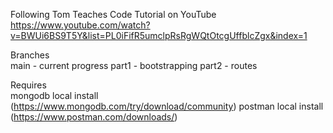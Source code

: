 Following Tom Teaches Code Tutorial on YouTube  
https://www.youtube.com/watch?v=BWUi6BS9T5Y&list=PL0iFifR5umclpRsRgWQtOtcgUffblcZgx&index=1

Branches  
main - current progress
part1 - bootstrapping
part2 - routes

Requires  
mongodb local install (https://www.mongodb.com/try/download/community)
postman local install (https://www.postman.com/downloads/)
